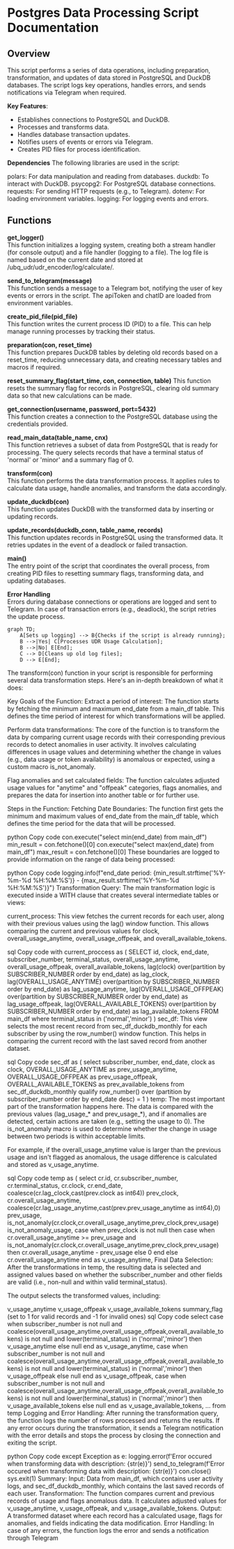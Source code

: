 # Postgres Data Processing Script Documentation

## Overview
This script performs a series of data operations, including preparation, transformation, and updates of data stored in PostgreSQL and DuckDB databases. The script logs key operations, handles errors, and sends notifications via Telegram when required.

**Key Features**:
* Establishes connections to PostgreSQL and DuckDB.
* Processes and transforms data.
* Handles database transaction updates.
* Notifies users of events or errors via Telegram.
* Creates PID files for process identification.

**Dependencies**
The following libraries are used in the script:

polars: For data manipulation and reading from databases.
duckdb: To interact with DuckDB.
psycopg2: For PostgreSQL database connections.
requests: For sending HTTP requests (e.g., to Telegram).
dotenv: For loading environment variables.
logging: For logging events and errors.


## Functions
**get_logger()**  
This function initializes a logging system, creating both a stream handler (for console output) and a file handler (logging to a file). The log file is named based on the current date and stored at /ubq_udr/udr_encoder/log/calculate/.

**send_to_telegram(message)**  
This function sends a message to a Telegram bot, notifying the user of key events or errors in the script. The apiToken and chatID are loaded from environment variables.

**create_pid_file(pid_file)**  
This function writes the current process ID (PID) to a file. This can help manage running processes by tracking their status.

**preparation(con, reset_time)**  
This function prepares DuckDB tables by deleting old records based on a reset_time, reducing unnecessary data, and creating necessary tables and macros if required.

**reset_summary_flag(start_time, con, connection, table)** 
This function resets the summary flag for records in PostgreSQL, clearing old summary data so that new calculations can be made.

**get_connection(username, password, port=5432)**  
This function creates a connection to the PostgreSQL database using the credentials provided.

**read_main_data(table_name, cnx)**  
This function retrieves a subset of data from PostgreSQL that is ready for processing. The query selects records that have a terminal status of 'normal' or 'minor' and a summary flag of 0.

**transform(con)**  
This function performs the data transformation process. It applies rules to calculate data usage, handle anomalies, and transform the data accordingly.

**update_duckdb(con)**  
This function updates DuckDB with the transformed data by inserting or updating records.

**update_records(duckdb_conn, table_name, records)**  
This function updates records in PostgreSQL using the transformed data. It retries updates in the event of a deadlock or failed transaction.

**main()**  
The entry point of the script that coordinates the overall process, from creating PID files to resetting summary flags, transforming data, and updating databases.

**Error Handling**  
Errors during database connections or operations are logged and sent to Telegram.
In case of transaction errors (e.g., deadlock), the script retries the update process.

```mermaid
graph TD;
    A[Sets up logging] --> B{Checks if the script is already running};
    B -->|Yes| C[Processes UDR Usage Calculation];
    B -->|No| E[End];
    C --> D[Cleans up old log files];
    D --> E[End];

```


The transform(con) function in your script is responsible for performing several data transformation steps. Here's an in-depth breakdown of what it does:

Key Goals of the Function:
Extract a period of interest: The function starts by fetching the minimum and maximum end_date from a main_df table. This defines the time period of interest for which transformations will be applied.

Perform data transformations: The core of the function is to transform the data by comparing current usage records with their corresponding previous records to detect anomalies in user activity. It involves calculating differences in usage values and determining whether the change in values (e.g., data usage or token availability) is anomalous or expected, using a custom macro is_not_anomaly.

Flag anomalies and set calculated fields: The function calculates adjusted usage values for "anytime" and "offpeak" categories, flags anomalies, and prepares the data for insertion into another table or for further use.

Steps in the Function:
Fetching Date Boundaries: The function first gets the minimum and maximum values of end_date from the main_df table, which defines the time period for the data that will be processed.

python
Copy code
con.execute("select min(end_date) from main_df")
min_result = con.fetchone()[0]
con.execute("select max(end_date) from main_df")
max_result = con.fetchone()[0]
These boundaries are logged to provide information on the range of data being processed:

python
Copy code
logging.info(f"end_date period: {min_result.strftime('%Y-%m-%d %H:%M:%S')} - {max_result.strftime('%Y-%m-%d %H:%M:%S')}")
Transformation Query: The main transformation logic is executed inside a WITH clause that creates several intermediate tables or views:

current_process: This view fetches the current records for each user, along with their previous values using the lag() window function. This allows comparing the current and previous values for clock, overall_usage_anytime, overall_usage_offpeak, and overall_available_tokens.

sql
Copy code
with current_proccess as (
    SELECT 
    id, clock, end_date, subscriber_number, terminal_status,
    overall_usage_anytime, overall_usage_offpeak, overall_available_tokens,
    lag(clock) over(partition by SUBSCRIBER_NUMBER order by end_date) as lag_clock,
    lag(OVERALL_USAGE_ANYTIME) over(partition by SUBSCRIBER_NUMBER order by end_date) as lag_usage_anytime,
    lag(OVERALL_USAGE_OFFPEAK) over(partition by SUBSCRIBER_NUMBER order by end_date) as lag_usage_offpeak,
    lag(OVERALL_AVAILABLE_TOKENS) over(partition by SUBSCRIBER_NUMBER order by end_date) as lag_available_tokens
    FROM main_df
    where terminal_status in ('normal','minor')
)
sec_df: This view selects the most recent record from sec_df_duckdb_monthly for each subscriber by using the row_number() window function. This helps in comparing the current record with the last saved record from another dataset.

sql
Copy code
sec_df as (
    select 
    subscriber_number, end_date, clock as clock,
    OVERALL_USAGE_ANYTIME as prev_usage_anytime,
    OVERALL_USAGE_OFFPEAK as prev_usage_offpeak,
    OVERALL_AVAILABLE_TOKENS as prev_available_tokens
    from sec_df_duckdb_monthly
    qualify row_number() over (partition by subscriber_number order by end_date desc) = 1
)
temp: The most important part of the transformation happens here. The data is compared with the previous values (lag_usage_* and prev_usage_*), and if anomalies are detected, certain actions are taken (e.g., setting the usage to 0). The is_not_anomaly macro is used to determine whether the change in usage between two periods is within acceptable limits.

For example, if the overall_usage_anytime value is larger than the previous usage and isn't flagged as anomalous, the usage difference is calculated and stored as v_usage_anytime.

sql
Copy code
temp as (
    select 
    cr.id, cr.subscriber_number, cr.terminal_status, cr.clock, cr.end_date,
    coalesce(cr.lag_clock,cast(prev.clock as int64)) prev_clock,
    cr.overall_usage_anytime,
    coalesce(cr.lag_usage_anytime,cast(prev.prev_usage_anytime as int64),0) prev_usage,
    is_not_anomaly(cr.clock,cr.overall_usage_anytime,prev_clock,prev_usage) is_not_anomaly_usage,
    case when prev_clock is not null 
        then
            case when cr.overall_usage_anytime >= prev_usage
            and is_not_anomaly(cr.clock,cr.overall_usage_anytime,prev_clock,prev_usage)
                then cr.overall_usage_anytime - prev_usage
            else 0 end
        else cr.overall_usage_anytime end as v_usage_anytime,
Final Data Selection: After the transformations in temp, the resulting data is selected and assigned values based on whether the subscriber_number and other fields are valid (i.e., non-null and within valid terminal_status).

The output selects the transformed values, including:

v_usage_anytime
v_usage_offpeak
v_usage_available_tokens
summary_flag (set to 1 for valid records and -1 for invalid ones)
sql
Copy code
select 
case when 
    subscriber_number is not null and 
    coalesce(overall_usage_anytime,overall_usage_offpeak,overall_available_tokens) is not null
    and lower(terminal_status) in ('normal','minor') then
        v_usage_anytime else null 
end as v_usage_anytime,
case when 
    subscriber_number is not null and 
    coalesce(overall_usage_anytime,overall_usage_offpeak,overall_available_tokens) is not null
    and lower(terminal_status) in ('normal','minor') then
        v_usage_offpeak else null 
end as v_usage_offpeak,
case when 
    subscriber_number is not null and 
    coalesce(overall_usage_anytime,overall_usage_offpeak,overall_available_tokens) is not null
    and lower(terminal_status) in ('normal','minor') then
        v_usage_available_tokens else null
end as v_usage_available_tokens,
...
from temp
Logging and Error Handling: After running the transformation query, the function logs the number of rows processed and returns the results. If any error occurs during the transformation, it sends a Telegram notification with the error details and stops the process by closing the connection and exiting the script.

python
Copy code
except Exception as e:
    logging.error(f'Error occured when transforming data with description: {str(e)}')
    send_to_telegram(f'Error occured when transforming data with description: {str(e)}')
    con.close()
    sys.exit(1)
Summary:
Input: Data from main_df, which contains user activity logs, and sec_df_duckdb_monthly, which contains the last saved records of each user.
Transformation: The function compares current and previous records of usage and flags anomalous data. It calculates adjusted values for v_usage_anytime, v_usage_offpeak, and v_usage_available_tokens.
Output: A transformed dataset where each record has a calculated usage, flags for anomalies, and fields indicating the data modification.
Error Handling: In case of any errors, the function logs the error and sends a notification through Telegram


